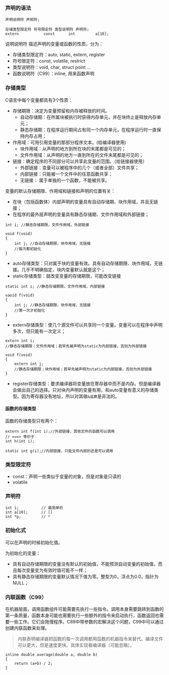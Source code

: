 <!--
author: 刘青
date: 2017-02-06
title:  声明
tags: 
type: note
category: clang/c_programming
status: publish
summary: 声明在C语言编程中起着核心的作用。通过声明变量和函数，可以提供至关重要的信息给编译器以检查程序潜在的错误和把程序翻译成目标代码。
-->

### 声明的语法
```
声明说明符 声明符;

存储类型限定符 符号限定符 类型说明符 声明符;
extern           const      int         a[10];
```

说明说明符 描述声明的变量或函数的性质，分为：
- 存储类型限定符：auto, static, extern, register
- 符号限定符：const, volatile, restrict
- 类型说明符：void, char, struct point ...
- 函数说明符（C99）：inline, 用来函数声明

### 存储类型
C语言中每个变量都具有3个性质：
- 存储期限：决定为变量预留和内存被释放的时间。
    - 自动存储期：在所属块被执行时获得内存单元，并在块终止是释放内存单元；
    - 静态存储期：在程序运行期间占有同一个内存单元，在程序运行时一直保持内存占用；
- 作用域：可用引用变量的那部分程序文本。(给编译器使用)
    - 块作用域：从声明的地方到所在块的末尾都是可见的；
    - 文件作用域：从声明的地方一直到所在的文件末尾都是可见的；
- 链接：确定程序的不同部分可以共享此变量的范围。（给链接器使用）
    - 外部链接：变量可以被程序中的几个（或者全部）文件共享；
    - 内部链接：只能被一个文件中的任意函数共享；
    - 无链接： 属于单独的一个函数，不能被共享。

变量的默认存储期限、作用域和链接和声明的位置有关：
- 在块（包括函数体）内部声明的变量具有自动存储期、块作用域，并且无链接；
- 在程序的最外层声明的变量具有静态存储期、文件作用域和外部链接；


```
int i; //静态存储期限，文件作用域，外部链接

void f(void) 
{
    int j; //自动存储期限，块作用域，无链接
    //每次都初始化
}
```


- auto存储类型：只对属于块的变量有效。具有自动存储期限、块作用域，无链接。几乎不明确指定，块内变量默认就是这个；
- static存储类型：就改变变量的存储期限，可能改变链接


```
static int i; //静态存储期限，文件作用域，内部链接

vaoid f(void) 
{
    int j; //静态存储期限，块作用域，无链接
    //第一次才初始化
}
```

- extern存储类型：使几个源文件可以共享同一个变量。变量可以在程序中声明多次，但只能有一次定义；


```
extern int i;
//静态存储期限；文件作用域；若早先被声明为static为内部链接，否则为外部链接

void f(void)
{
    extern int j;
    //静态存储期限；块作用域；若早先被声明为static为内部链接，否则为外部链接
}
```


- register存储类型：要求编译器将变量放在寄存器中而不是内存。但是编译器会做出自己的选择。只对块内声明的变量有用，和auto变量有意义的存储类型。因为寄存器没有地址，所以对其做`&运算`是非法的。

#### 函数的存储类型
函数的存储类型只有两个：

```
extern int f(int i);//外部链接，其他文件的函数可以调用
// ===> 等价于
int h(int i);

static int g(i);//内部链接，只能文件内部的还是可以调用
```

### 类型限定符
- const：声明一些类似于变量的对象，但是对象是只读的
- volatile

### 声明符
```
int i;          // 最简单的
int a[10];      // []
int *p;         // *
```

### 初始化式
可以在声明的时候初始化值。

为初始化的变量：
- 具有自动存储期限的变量没有默认的初始值，不能预测自动变量的初始值，而且每次变量变为有效时值可能不一样；
- 具有静态存储期限的变量默认情况下值为零。整型为0，浮点为0.0，指针为NULL；

### 内联函数（C99）
在机器层面，调用函数组件可能需要先执行一些指令。调用本身需要跳转到函数的第一条质量，函数本身可能也需要执行一些额外的指令来启动执行，函数返回也需要一些工作。它们会拖慢程序。C89中带参数的宏解决这个问题，C99中可以通过创建内联函数来处理。

> 内联表明编译器把函数的每一次调用都用函数的机器指令来替代。编译文件可以更大，但是速度更快。具体实现看编译器（可能忽略）。

```
inline double average(double a, double b)
{
    return (a+b) / 2;
}
```

